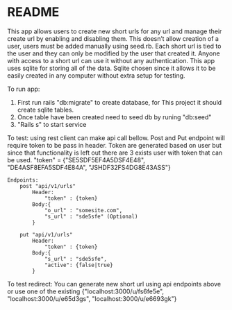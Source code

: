 # README

This app allows users to create new short urls for any url and manage their create url by enabling and disabling them. This doesn’t allow creation of a user, users must be added manually using seed.rb. Each short url is tied to the user and they can only be modified by the user that created it. Anyone with access to a short url can use it without any authentication. This app uses sqlite for storing all of the data. Sqlite chosen since it allows it to be easily created in any computer without extra setup for testing.

To run app:

1. First run rails "db:migrate" to create database, for This project it should create sqlite tables.
2. Once table have been created need to seed db by runing "db:seed"
3. "Rails s" to start service

To test:
using rest client can make api call bellow. Post and Put endpoint will require token to be pass in header. Token are generated based on user but since that functionality is left out there are 3 exists user with token that can be used.
"token" = {"SE5SDF5EF4A5DSF4E48", "DE4ASF8EFA5SDF4E84A", "JSHDF32FS4DG8E43ASS"}

    Endpoints:
        post "api/v1/urls"
            Header:
                "token" : {token}
            Body:{
                "o_url" : "somesite.com",
                "s_url" : "sde5sfe" (Optional)
            }

        put "api/v1/urls"
            Header:
                "token" : {token}
            Body:{
                "s_url" : "sde5sfe",
                "active": {false|true}
            }

To test redirect:
You can generate new short url using api endpoints above or use one of the existing {"localhost:3000/u/fs6fe5e", "localhost:3000/u/e65d3gs", "localhost:3000/u/e6693gk"}
